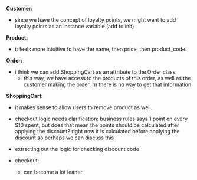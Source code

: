 **Customer:**
- since we have the concept of loyalty points, we might want to add loyalty points as an instance variable (add to init)

**Product:**
- it feels more intuitive to have the name, then price, then product_code.

**Order:**
- i think we can add ShoppingCart as an attribute to the Order class
	- this way, we have access to the products of this order, as well as the customer making the order. rn there is no way to get that information


**ShoppingCart:**
- it makes sense to allow users to remove product as well.

- checkout logic needs clarification: business rules says 1 point on every $10 spent, but does that mean the points should be calculated after applying the discount? right now it is calculated before applying the discount so perhaps we can discuss this
- extracting out the logic for checking discount code
- checkout:
	- can become a lot leaner